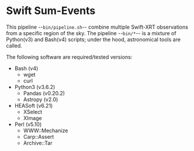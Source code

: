 # Swift Sum-Events

This pipeline --`bin/pipeline.sh`-- combine multiple Swift-XRT observations
from a specific region of the sky. The pipeline --`bin/*`-- is a mixture of
Python(v3) and Bash(v4) scripts; under the hood, astronomical tools are called.

The following software are required/tested versions:

* Bash (v4)
  * wget
  * curl
* Python3 (v3.6.2)
  * Pandas (v0.20.2)
  * Astropy (v2.0)
* HEASoft (v6.21)
  * XSelect
  * XImage
* Perl (v5.10)
  * WWW::Mechanize
  * Carp::Assert
  * Archive::Tar
